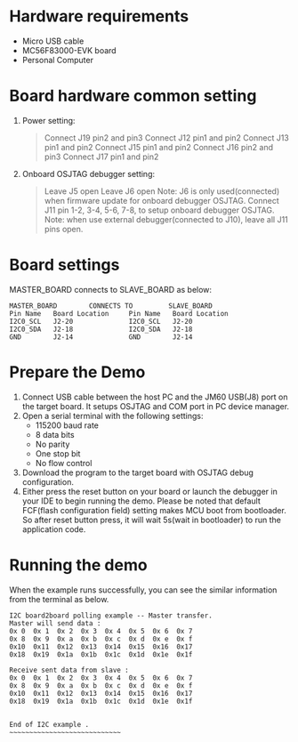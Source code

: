 Hardware requirements
=====================
- Micro USB cable
- MC56F83000-EVK board
- Personal Computer

Board hardware common setting
=============================
1. Power setting:
   > Connect J19 pin2 and pin3
   > Connect J12 pin1 and pin2
   > Connect J13 pin1 and pin2
   > Connect J15 pin1 and pin2
   > Connect J16 pin2 and pin3
   > Connect J17 pin1 and pin2
2. Onboard OSJTAG debugger setting:
   > Leave J5 open
   > Leave J6 open
     Note: J6 is only used(connected) when firmware update for onboard debugger OSJTAG.
   > Connect J11 pin 1-2, 3-4, 5-6, 7-8, to setup onboard debugger OSJTAG.
     Note: when use external debugger(connected to J10), leave all J11 pins open.

Board settings
==============
  MASTER_BOARD connects to SLAVE_BOARD as below:
  ~~~~~~~~~~~~~~~~~~~~~~~~~~~~~~~~~~~~~~~~~~~~~~~~~~~~~~
  MASTER_BOARD        CONNECTS TO         SLAVE_BOARD
  Pin Name   Board Location     Pin Name   Board Location
  I2C0_SCL   J2-20              I2C0_SCL   J2-20
  I2C0_SDA   J2-18              I2C0_SDA   J2-18
  GND        J2-14              GND        J2-14
  ~~~~~~~~~~~~~~~~~~~~~~~~~~~~~~~~~~~~~~~~~~~~~~~~~~~~~~

Prepare the Demo
================
1.  Connect USB cable between the host PC and the JM60 USB(J8) port on the target board. It setups OSJTAG and COM port in PC device manager.
2.  Open a serial terminal with the following settings:
    - 115200 baud rate
    - 8 data bits
    - No parity
    - One stop bit
    - No flow control
3.  Download the program to the target board with OSJTAG debug configuration.
4.  Either press the reset button on your board or launch the debugger in your IDE to begin running the demo. 
    Please be noted that default FCF(flash configuration field) setting makes MCU boot from bootloader. So after reset button press,
    it will wait 5s(wait in bootloader) to run the application code.

Running the demo
================
When the example runs successfully, you can see the similar information from the terminal as below.

~~~~~~~~~~~~~~~~~~~~~~~~~~~~~
I2C board2board polling example -- Master transfer.
Master will send data :
0x 0  0x 1  0x 2  0x 3  0x 4  0x 5  0x 6  0x 7  
0x 8  0x 9  0x a  0x b  0x c  0x d  0x e  0x f  
0x10  0x11  0x12  0x13  0x14  0x15  0x16  0x17  
0x18  0x19  0x1a  0x1b  0x1c  0x1d  0x1e  0x1f  

Receive sent data from slave :
0x 0  0x 1  0x 2  0x 3  0x 4  0x 5  0x 6  0x 7  
0x 8  0x 9  0x a  0x b  0x c  0x d  0x e  0x f  
0x10  0x11  0x12  0x13  0x14  0x15  0x16  0x17  
0x18  0x19  0x1a  0x1b  0x1c  0x1d  0x1e  0x1f  


End of I2C example .
~~~~~~~~~~~~~~~~~~~~~~~~~~~~
